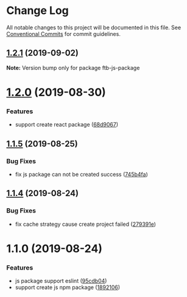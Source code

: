 # Change Log

All notable changes to this project will be documented in this file.
See [Conventional Commits](https://conventionalcommits.org) for commit guidelines.

## [1.2.1](https://github.com/ftb-family/ftb-cli/compare/ftb-js-package@1.2.0...ftb-js-package@1.2.1) (2019-09-02)

**Note:** Version bump only for package ftb-js-package





# [1.2.0](https://github.com/ftb-family/ftb-cli/compare/ftb-js-package@1.1.5...ftb-js-package@1.2.0) (2019-08-30)


### Features

* support create react package ([68d9067](https://github.com/ftb-family/ftb-cli/commit/68d9067))





## [1.1.5](https://github.com/ftb-family/ftb-cli/compare/ftb-js-package@1.1.4...ftb-js-package@1.1.5) (2019-08-25)


### Bug Fixes

* fix js package can not be created success ([745b4fa](https://github.com/ftb-family/ftb-cli/commit/745b4fa))





## [1.1.4](https://github.com/ftb-family/ftb-cli/compare/ftb-js-package@1.1.0...ftb-js-package@1.1.4) (2019-08-24)


### Bug Fixes

* fix cache strategy cause create project failed ([279391e](https://github.com/ftb-family/ftb-cli/commit/279391e))





# 1.1.0 (2019-08-24)


### Features

* js package support eslint ([95cdb04](https://github.com/ftb-family/ftb-cli/commit/95cdb04))
* support create js npm package ([1892106](https://github.com/ftb-family/ftb-cli/commit/1892106))
